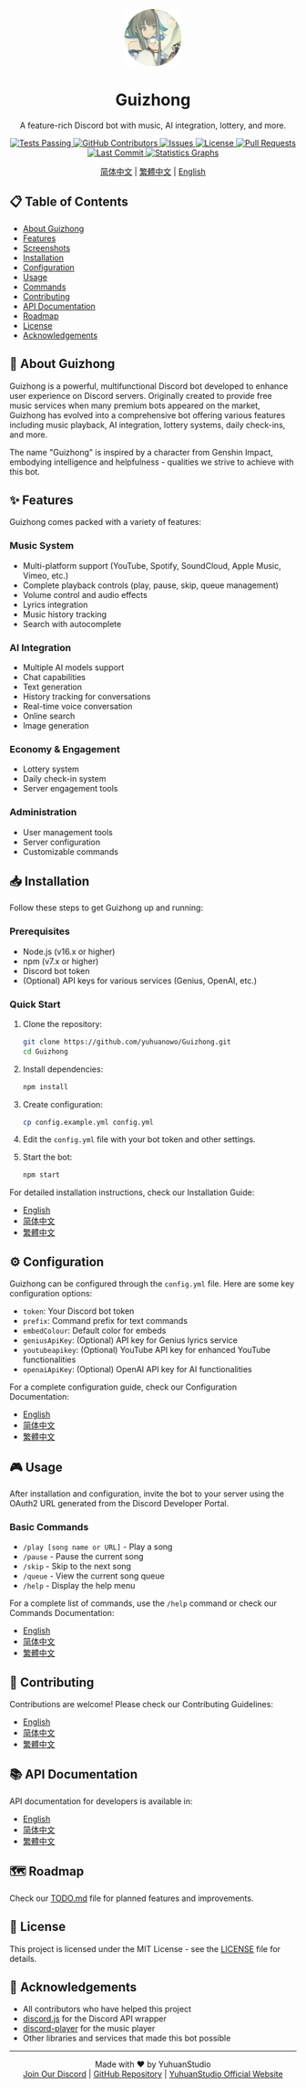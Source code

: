 <p align="center">
  <img src="https://github.com/yuhuanowo/Guizhong/blob/main/assets/logo.png?raw=true" width = "100" height = "100"/>
</p>
<h1 align="center">Guizhong</h1>
<p align="center">A feature-rich Discord bot with music, AI integration, lottery, and more.</p>

<p align="center">
  <a href="https://github.com/yuhuanowo/Guizhong/actions">
    <img alt="Tests Passing" src="https://github.com/yuhuanowo/Guizhong/workflows/CodeQL/badge.svg" />
  </a>
  <a href="https://github.com/yuhuanowo/Guizhong/graphs/contributors">
    <img alt="GitHub Contributors" src="https://img.shields.io/github/contributors/yuhuanowo/Guizhong" />
  </a>
  <a href="https://github.com/yuhuanowo/Guizhong/issues">
    <img alt="Issues" src="https://img.shields.io/github/issues/yuhuanowo/Guizhong" />
  </a>
  <a href="https://github.com/yuhuanowo/Guizhong/blob/master/LICENSE">
    <img alt="License" src="https://img.shields.io/github/license/yuhuanowo/Guizhong" />
  </a>
  <a href="https://github.com/yuhuanowo/Guizhong/pulls">
    <img alt="Pull Requests" src="https://img.shields.io/github/issues-pr-closed/yuhuanowo/Guizhong" />
  </a>
  <a href="https://github.com/yuhuanowo/Guizhong/commits">
    <img alt="Last Commit" src="https://img.shields.io/github/last-commit/yuhuanowo/Guizhong" />
  </a>
  <a href="https://github.com/yuhuanowo/Guizhong"><img alt="Statistics Graphs" src="https://repobeats.axiom.co/api/embed/ab7080243cf7b8ed4e30271afc121489272ff6c9.svg"></a>
</p>

<p align="center">
  <a href="docs/README_ZH-CN.md">简体中文</a> |
  <a href="docs/README_ZH-TW.md">繁體中文</a> |
  <a href="README.md">English</a>
</p>

## 📋 Table of Contents
- [About Guizhong](#about-guizhong)
- [Features](#features)
- [Screenshots](#screenshots)
- [Installation](#installation)
- [Configuration](#configuration)
- [Usage](#usage)
- [Commands](#commands)
- [Contributing](#contributing)
- [API Documentation](#api-documentation)
- [Roadmap](#roadmap)
- [License](#license)
- [Acknowledgements](#acknowledgements)

## 🤖 About Guizhong
Guizhong is a powerful, multifunctional Discord bot developed to enhance user experience on Discord servers. Originally created to provide free music services when many premium bots appeared on the market, Guizhong has evolved into a comprehensive bot offering various features including music playback, AI integration, lottery systems, daily check-ins, and more.

The name "Guizhong" is inspired by a character from Genshin Impact, embodying intelligence and helpfulness - qualities we strive to achieve with this bot.

## ✨ Features
Guizhong comes packed with a variety of features:

### Music System
- Multi-platform support (YouTube, Spotify, SoundCloud, Apple Music, Vimeo, etc.)
- Complete playback controls (play, pause, skip, queue management)
- Volume control and audio effects
- Lyrics integration
- Music history tracking
- Search with autocomplete

### AI Integration
- Multiple AI models support
- Chat capabilities
- Text generation
- History tracking for conversations
- Real-time voice conversation
- Online search
- Image generation

### Economy & Engagement
- Lottery system
- Daily check-in system
- Server engagement tools

### Administration
- User management tools
- Server configuration
- Customizable commands

<!-- ## 🖼️ Screenshots
<p align="center">
  <img src="assets/screenshots/music_player.png" width="400" alt="Music Player" />
  <img src="assets/screenshots/ai_chat.png" width="400" alt="AI Chat" />
  <img src="assets/screenshots/lottery.png" width="400" alt="Lottery System" />
</p> -->

## 📥 Installation
Follow these steps to get Guizhong up and running:

### Prerequisites
- Node.js (v16.x or higher)
- npm (v7.x or higher)
- Discord bot token
- (Optional) API keys for various services (Genius, OpenAI, etc.)

### Quick Start
1. Clone the repository:
   ```bash
   git clone https://github.com/yuhuanowo/Guizhong.git
   cd Guizhong
   ```

2. Install dependencies:
   ```bash
   npm install
   ```

3. Create configuration:
   ```bash
   cp config.example.yml config.yml
   ```

4. Edit the `config.yml` file with your bot token and other settings.

5. Start the bot:
   ```bash
   npm start
   ```

For detailed installation instructions, check our Installation Guide:
- [English](docs/installation.md)
- [简体中文](docs/installation.zh-CN.md)
- [繁體中文](docs/installation.zh-TW.md)

## ⚙️ Configuration
Guizhong can be configured through the `config.yml` file. Here are some key configuration options:

- `token`: Your Discord bot token
- `prefix`: Command prefix for text commands
- `embedColour`: Default color for embeds
- `geniusApiKey`: (Optional) API key for Genius lyrics service
- `youtubeapikey`: (Optional) YouTube API key for enhanced YouTube functionalities
- `openaiApiKey`: (Optional) OpenAI API key for AI functionalities

For a complete configuration guide, check our Configuration Documentation:
- [English](docs/configuration.md)
- [简体中文](docs/configuration.zh-CN.md)
- [繁體中文](docs/configuration.zh-TW.md)

## 🎮 Usage
After installation and configuration, invite the bot to your server using the OAuth2 URL generated from the Discord Developer Portal.

### Basic Commands
- `/play [song name or URL]` - Play a song
- `/pause` - Pause the current song
- `/skip` - Skip to the next song
- `/queue` - View the current song queue
- `/help` - Display the help menu

For a complete list of commands, use the `/help` command or check our Commands Documentation:
- [English](docs/commands.md)
- [简体中文](docs/commands.zh-CN.md)
- [繁體中文](docs/commands.zh-TW.md)

## 🤝 Contributing
Contributions are welcome! Please check our Contributing Guidelines:
- [English](CONTRIBUTING.md)
- [简体中文](CONTRIBUTING_ZH-CN.md)
- [繁體中文](CONTRIBUTING_ZH-TW.md)

## 📚 API Documentation
API documentation for developers is available in:
- [English](docs/api.md)
- [简体中文](docs/api/index.zh-CN.md)
- [繁體中文](docs/api/index.zh-TW.md)

## 🗺️ Roadmap
Check our [TODO.md](TODO.md) file for planned features and improvements.

## 📄 License
This project is licensed under the MIT License - see the [LICENSE](LICENSE) file for details.

## 🙏 Acknowledgements
- All contributors who have helped this project
- [discord.js](https://discord.js.org) for the Discord API wrapper
- [discord-player](https://discord-player.js.org) for the music player
- Other libraries and services that made this bot possible

---

<p align="center">
  Made with ❤️ by YuhuanStudio
  <br>
  <a href="https://discord.gg/GfUY7ynvXN">Join Our Discord</a> | 
  <a href="https://github.com/yuhuanowo/Guizhong">GitHub Repository</a> | 
  <a href="https://www.yuhuanstudio.eu.org/">YuhuanStudio Official Website</a>
  <br>
</p>
